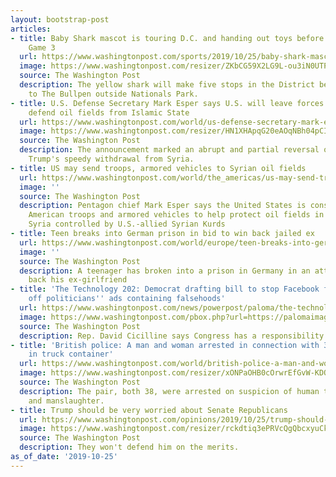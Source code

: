 ```yaml
---
layout: bootstrap-post
articles:
- title: Baby Shark mascot is touring D.C. and handing out toys before World Series
    Game 3
  url: https://www.washingtonpost.com/sports/2019/10/25/baby-shark-mascot-is-touring-dc-handing-out-toys-before-world-series-game/
  image: https://www.washingtonpost.com/resizer/ZKbCG59X2LG9L-ou3iN0UTPWDVU=/1440x0/smart/arc-anglerfish-washpost-prod-washpost.s3.amazonaws.com/public/MTFPSLVJRQI6TBZTJDEHENPTSY.jpg
  source: The Washington Post
  description: The yellow shark will make five stops in the District before heading
    to The Bullpen outside Nationals Park.
- title: U.S. Defense Secretary Mark Esper says U.S. will leave forces in Syria to
    defend oil fields from Islamic State
  url: https://www.washingtonpost.com/world/us-defense-secretary-mark-esper-says-us-will-leave-forces-in-syria-to-defend-oil-fields-from-islamic-state/2019/10/25/fd131f1a-f723-11e9-829d-87b12c2f85dd_story.html
  image: https://www.washingtonpost.com/resizer/HN1XHApqG20eAOqNBh04pCIZPps=/1440x0/smart/arc-anglerfish-washpost-prod-washpost.s3.amazonaws.com/public/FREURHHXFQI6TIUFRAVI4ODKSY.jpg
  source: The Washington Post
  description: The announcement marked an abrupt and partial reversal of President
    Trump's speedy withdrawal from Syria.
- title: US may send troops, armored vehicles to Syrian oil fields
  url: https://www.washingtonpost.com/world/the_americas/us-may-send-troops-armored-vehicles-to-syrian-oil-fields/2019/10/25/ecaaf6dc-f72a-11e9-b2d2-1f37c9d82dbb_story.html
  image: ''
  source: The Washington Post
  description: Pentagon chief Mark Esper says the United States is considering sending
    American troops and armored vehicles to help protect oil fields in northeastern
    Syria controlled by U.S.-allied Syrian Kurds
- title: Teen breaks into German prison in bid to win back jailed ex
  url: https://www.washingtonpost.com/world/europe/teen-breaks-into-german-prison-in-bid-to-win-back-jailed-ex/2019/10/25/63ff4f88-f728-11e9-b2d2-1f37c9d82dbb_story.html
  image: ''
  source: The Washington Post
  description: A teenager has broken into a prison in Germany in an attempt to win
    back his ex-girlfriend
- title: 'The Technology 202: Democrat drafting bill to stop Facebook from profiting
    off politicians'' ads containing falsehoods'
  url: https://www.washingtonpost.com/news/powerpost/paloma/the-technology-202/2019/10/25/the-technology-202-democrat-drafting-bill-to-stop-facebook-from-profiting-off-politicians-ads-containing-falsehoods/5db1ff0088e0fa5ad928da6e/
  image: https://www.washingtonpost.com/pbox.php?url=https://palomaimages.washingtonpost.com/pr2/43572665e7be2b8ca08046d9a801d074-680-453-70-8-GK2R6OFINYI6TBZTJDEHENPTSY.jpg&w=1484&op=resize&opt=1&filter=antialias&t=20170517
  source: The Washington Post
  description: Rep. David Cicilline says Congress has a responsibility to act.
- title: 'British police: A man and woman arrested in connection with 39 bodies found
    in truck container'
  url: https://www.washingtonpost.com/world/british-police-a-man-and-woman-arrested-in-connection-with-39-bodies-found-in-truck-container/2019/10/25/558f91e8-f713-11e9-8cf0-4cc99f74d127_story.html
  image: https://www.washingtonpost.com/resizer/xONPaOHB0cOrwrEfGvW-KDQyahQ=/1440x0/smart/arc-anglerfish-washpost-prod-washpost.s3.amazonaws.com/public/5SQNQYXXE4I6TIUFRAVI4ODKSY.jpg
  source: The Washington Post
  description: The pair, both 38, were arrested on suspicion of human trafficking
    and manslaughter.
- title: Trump should be very worried about Senate Republicans
  url: https://www.washingtonpost.com/opinions/2019/10/25/trump-should-be-very-worried-about-senate-republicans/
  image: https://www.washingtonpost.com/resizer/rckdtiq3ePRVcQgQbcxyuCkNF48=/1440x0/smart/arc-anglerfish-washpost-prod-washpost.s3.amazonaws.com/public/N3MH4FHWUMI6TMWSD434TWBNXM.jpg
  source: The Washington Post
  description: They won't defend him on the merits.
as_of_date: '2019-10-25'
---
```


